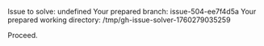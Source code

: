 Issue to solve: undefined
Your prepared branch: issue-504-ee7f4d5a
Your prepared working directory: /tmp/gh-issue-solver-1760279035259

Proceed.